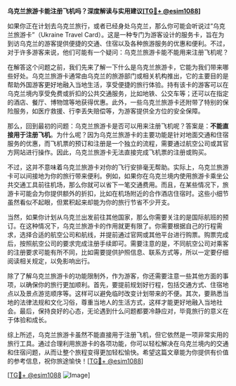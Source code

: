 **乌克兰旅游卡能注册飞机吗？深度解读与实用建议[[TG💪+ @esim1088](https://t.me/s/esim1088)]**

如果你正在计划去乌克兰旅行，或者已经身处乌克兰，那么你可能会听说过“乌克兰旅游卡”（Ukraine Travel Card）。这是一种专门为游客设计的服务卡，旨在为到访乌克兰的游客提供便捷的交通、住宿以及各种旅游服务的优惠和便利。不过，对于许多游客来说，他们可能有一个疑问：乌克兰旅游卡能不能用来注册飞机呢？

在解答这个问题之前，我们先来了解一下什么是乌克兰旅游卡，它能为我们带来哪些好处。乌克兰旅游卡通常由乌克兰的旅游部门或相关机构推出，它的主要目的是帮助外国游客更好地融入当地生活，享受便捷的旅行体验。持有该卡的游客可以在乌克兰境内享受免费或折扣的公共交通服务，比如地铁、公交车等；还可以在指定的酒店、餐厅、博物馆等地获得优惠。此外，一些乌克兰旅游卡还附带了特别的保险服务，如医疗救援、行李丢失赔偿等，为游客提供全方位的安全保障。

那么，回到最初的问题：乌克兰旅游卡是否可以用来注册飞机呢？答案是：**不能直接用于注册飞机**。为什么呢？因为乌克兰旅游卡的主要功能是针对地面交通和住宿服务的优惠，而飞机票的预订和注册是一个独立的流程，需要通过航空公司或其官方网站进行操作。因此，乌克兰旅游卡无法直接完成飞机票的注册或购买。

不过，这并不意味着乌克兰旅游卡对你的飞行安排毫无帮助。实际上，乌克兰旅游卡可以间接地为你的旅行带来便利。例如，如果你在乌克兰境内使用旅游卡乘坐公共交通工具前往机场，那么你就可以省下一笔交通费用。而且，在某些情况下，旅游卡可能会为你提供额外的折扣，比如在机场附近的合作酒店住宿时。这些小细节虽然看似不起眼，但累积起来却能为你的旅行节省不少开支。

当然，如果你计划从乌克兰出发前往其他国家，那么你需要关注的是国际航班的预订。在这种情况下，乌克兰旅游卡的作用就更有限了。你需要根据自己的行程需求，选择合适的航空公司和航线，并提前通过官网或其他平台进行购票。购票完成后，按照航空公司的要求完成注册手续即可。需要注意的是，不同航空公司对乘客的注册要求可能有所不同，比如需要提供护照信息、联系方式等，所以一定要仔细阅读相关规定，以免影响出行。

除了了解乌克兰旅游卡的功能限制外，作为游客，你还需要注意一些其他方面的事项，以确保你的旅行更加顺利。首先，要提前规划好行程，包括交通方式、住宿地点以及景点游览顺序等。这样可以避免临时改变计划带来的不便。其次，要熟悉当地的法律法规和文化习俗，尊重当地人的生活方式，这样才能更好地融入当地社会。最后，保持良好的心态，无论遇到什么问题都要冷静应对，毕竟旅行的意义在于体验和成长。

综上所述，乌克兰旅游卡虽然不能直接用于注册飞机，但它依然是一项非常实用的旅行工具。通过合理利用旅游卡的各项功能，你可以轻松解决在乌克兰境内的交通和住宿问题，从而让整个旅程变得更加轻松愉快。希望这篇文章能为你提供有价值的参考信息，祝你旅途愉快！[[TG💪+ @esim1088](https://t.me/s/esim1088)]

[[TG💪+ @esim1088](https://t.me/s/esim1088) ![Image](https://i.postimg.cc/4NQfJmqS/Snipaste-2025-05-13-00-14-12.png)]